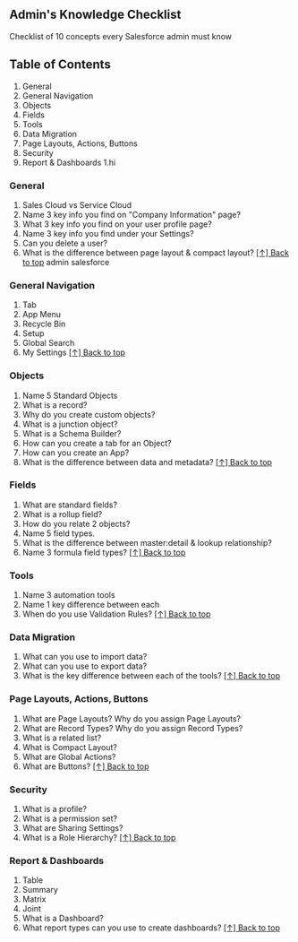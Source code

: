## Admin's Knowledge Checklist

Checklist of 10 concepts every Salesforce admin must know


## Table of Contents
1. General
1. General Navigation
1. Objects
1. Fields
1. Tools
1. Data Migration
1. Page Layouts, Actions, Buttons
1. Security
1. Report & Dashboards
1.hi

### General
1. Sales Cloud vs Service Cloud
1. Name 3 key info you find on "Company Information" page?
1. What 3 key info you find on your user profile page?
1. Name 3 key info you find under your Settings?
1. Can you delete a user?
1. What is the difference between page layout & compact layout?
[[↑] Back to top](#developers-knowledge-checklist)
admin salesforce

### General Navigation
1. Tab
1. App Menu
1. Recycle Bin
1. Setup
1. Global Search
1. My Settings
[[↑] Back to top](#developers-knowledge-checklist)

### Objects 
1. Name 5 Standard Objects
1. What is a record?
1. Why do you create custom objects?
1. What is a junction object?
1. What is a Schema Builder?
1. How can you create a tab for an Object?
1. How can you create an App?
1. What is the difference between data and metadata?
[[↑] Back to top](#developers-knowledge-checklist)

### Fields
1. What are standard fields?
1. What is a rollup field?
1. How do you relate 2 objects?
1. Name 5 field types.
2. What is the difference between master:detail & lookup relationship?
3. Name 3 formula field types?
[[↑] Back to top](#developers-knowledge-checklist)

### Tools
1. Name 3 automation tools
1. Name 1 key difference between each
1. When do you use Validation Rules?
[[↑] Back to top](#developers-knowledge-checklist)

### Data Migration
1. What can you use to import data?
1. What can you use to export data?
1. What is the key difference between each of the tools?
[[↑] Back to top](#developers-knowledge-checklist)

### Page Layouts, Actions, Buttons
1. What are Page Layouts? Why do you assign Page Layouts?
1. What are Record Types? Why do you assign Record Types?
1. What is a related list?
1. What is Compact Layout?
1. What are Global Actions?
1. What are Buttons?
[[↑] Back to top](#developers-knowledge-checklist)

### Security
1. What is a profile?
1. What is a permission set?
1. What are Sharing Settings?
1. What is a Role Hierarchy?
[[↑] Back to top](#developers-knowledge-checklist)

### Report & Dashboards
1. Table
1. Summary
1. Matrix
1. Joint
1. What is a Dashboard?
1. What report types can you use to create dashboards?
[[↑] Back to top](#developers-knowledge-checklist)
